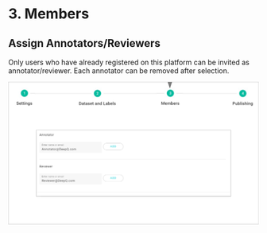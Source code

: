 # 3. Members

## Assign Annotators/Reviewers

Only users who have already registered on this platform can be invited as annotator/reviewer. Each annotator can be removed after selection.

![](../../.gitbook/assets/con-3-1-3-1.png)

##
